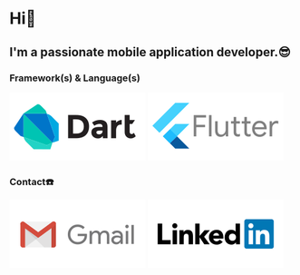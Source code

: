 # Hi👋
## I'm a passionate mobile application developer.😎
### Framework(s) & Language(s)
![Dart](https://github.com/presh-devs/presh-devs/blob/master/dart.svg)
![Flutter](https://github.com/presh-devs/presh-devs/blob/master/flutter.svg)
### Contact☎️
[![Gmail](https://github.com/presh-devs/presh-devs/blob/master/gmail.svg)](mailto:olwafemiprecious2017@gmail.com)
[![Linkedin](https://github.com/presh-devs/presh-devs/blob/master/linkedin.svg)]()
